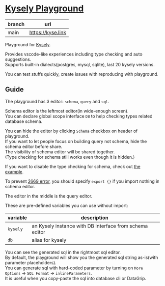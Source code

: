 # [Kysely Playground](https://kyse.link/)

| branch  | url                               |
|---------|-----------------------------------|
| main    | https://kyse.link                 |

Playground for [Kysely](https://github.com/kysely-org/kysely).

Provides vscode-like experiences including type checking and auto suggestions.  
Supports built-in dialects(postgres, mysql, sqlite), last 20 kysely versions.

You can test stuffs quickly, create issues with reproducing with playground.

## Guide

The playground has 3 editor: `schema`, `query` and `sql`.

Schema editor is the leftmost editor(in wide-enough screen).  
You can declare global scope interface `DB` to help checking types related database schema. 

You can hide the editor by clicking `Schema` checkbox on header of playground.  
If you want to let people focus on building query not schema, hide the schema editor before share.  
The visibility of schema editor will be shared together.  
(Type checking for schema still works even though it is hidden.)

If you want to disable the type checking for schema,
check out
[the example](https://kyse.link/?p=b&i=haFkqHBvc3RncmVzoXamMC4yNC4yoXPZSmRlY2xhcmUgZ2xvYmFsIHsKICBpbnRlcmZhY2UgREIgewogICAgW2tleTogc3RyaW5nXTogYW55CiAgfQp9CgpleHBvcnQge30KoXHZK2t5c2VseQogIC5zZWxlY3RGcm9tKCJhc2RmIikKICAuc2VsZWN0QWxsKCmhY8M=).

To
prevent [2669 error](https://stackoverflow.com/questions/57132428/augmentations-for-the-global-scope-can-only-be-directly-nested-in-external-modul),
you should specify `export {}` if you import nothing in schema editor.

The editor in the middle is the query editor.

These are pre-defined variables you can use without import:

| variable | description                                             |
|----------|---------------------------------------------------------|
| `kysely` | an Kysely instance with DB interface from schema editor |
| `db`     | alias for kysely                                        |

You can see the generated sql in the rightmost sql editor.  
By default, the playground will show you the generated sql string as-is(with parameter placeholders).  
You can generate sql with hard-coded parameter by turning on `More Options` -> `SQL Format` -> `inlineParameters`.  
It is useful when you copy-paste the sql into database cli or DataGrip.  
